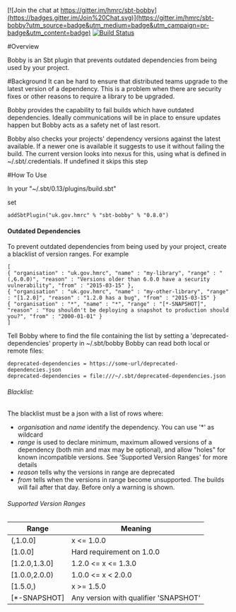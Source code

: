 [![Join the chat at https://gitter.im/hmrc/sbt-bobby](https://badges.gitter.im/Join%20Chat.svg)](https://gitter.im/hmrc/sbt-bobby?utm_source=badge&utm_medium=badge&utm_campaign=pr-badge&utm_content=badge) [![Build Status](https://travis-ci.org/hmrc/sbt-bobby.svg)](https://travis-ci.org/hmrc/sbt-bobby)

#Overview

Bobby is an Sbt plugin that prevents outdated dependencies from being used by your project.

#Background
It can be hard to ensure that distributed teams upgrade to the latest version of a dependency. 
This is a problem when there are security fixes or other reasons to require a library to be upgraded. 

Bobby provides the capability to fail builds which have outdated dependencies. 
Ideally communications will be in place to ensure updates happen but Bobby acts as a safety net of last resort.

Bobby also checks your projects' dependency versions against the latest available.
If a newer one is available it suggests to use it without failing the build.
The current version looks into nexus for this, using what is defined in ~/.sbt/.credentials. 
If undefined it skips this step

#How To Use

In your "~/.sbt/0.13/plugins/build.sbt"

set
```
addSbtPlugin("uk.gov.hmrc" % "sbt-bobby" % "0.8.0")
```


#### Outdated Dependencies

To prevent outdated dependencies from being used by your project, create a blacklist of version ranges. 
For example
```
[
{ "organisation" : "uk.gov.hmrc", "name" : "my-library", "range" : "(,6.0.0)", "reason" : "Versions older than 6.0.0 have a security vulnerability", "from" : "2015-03-15" },
{ "organisation" : "uk.gov.hmrc", "name" : "my-other-library", "range" : "[1.2.0]", "reason" : "1.2.0 has a bug", "from" : "2015-03-15" }
{ "organisation" : "*", "name" : "*", "range" : "[*-SNAPSHOT]", "reason" : "You shouldn't be deploying a snapshot to production should you?", "from" : "2000-01-01" }
]
```
Tell Bobby where to find the file containing the list by setting a 'deprecated-dependencies' property in ~/.sbt/bobby
Bobby can read both local or remote files:
```
deprecated-dependencies = https://some-url/deprecated-dependencies.json
deprecated-dependencies = file:///~/.sbt/deprecated-dependencies.json
```


###### Blacklist:
The blacklist must be a json with a list of rows where:
* _organisation_ and _name_ identify the dependency. You can use '*' as wildcard
* _range_ is used to declare minimum, maximum allowed versions of a dependency (both min and max may be optional), and allow "holes" for known incompatible versions. See 'Supported Version Ranges' for more details
* _reason_ tells why the versions in range are deprecated
* _from_ tells when the versions in range become unsupported. The builds will fail after that day. Before only a warning is shown.


###### Supported Version Ranges
| Range  | Meaning  |
|---|---|
| (,1.0.0]  | x <= 1.0.0  |
| [1.0.0]  | Hard requirement on 1.0.0  |
| [1.2.0,1.3.0]  | 1.2.0 <= x <= 1.3.0  |
| [1.0.0,2.0.0)  | 1.0.0 <= x < 2.0.0  |
| [1.5.0,)  | x >= 1.5.0  |
| [*-SNAPSHOT] | Any version with qualifier 'SNAPSHOT' |






